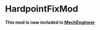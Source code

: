 # HardpointFixMod

**This mod is now included in [MechEngineer](https://github.com/BattletechModders/MechEngineer#hardpointfixmod)**
